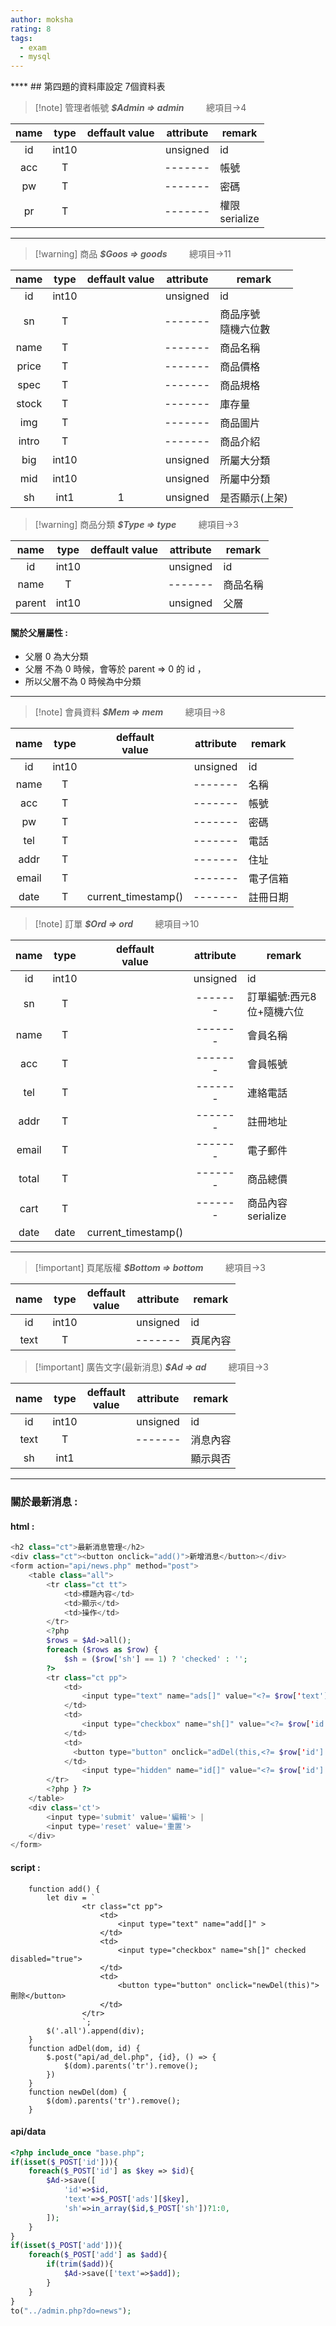 ```yaml
---
author: moksha
rating: 8
tags:
  - exam
  - mysql
---
```

**** ## 第四題的資料庫設定 7個資料表

> [!note] 管理者帳號   ***$Admin => admin***     &nbsp; &nbsp; &nbsp; &nbsp;  總項目->4 

| name | type  | deffault value | attribute | remark            |
|:----:|:-----:|:--------------:|:---------:| ----------------- |
|  id  | int10 |                | unsigned  | id                |
| acc  |   T   |                |  -------  | 帳號              |
|  pw  |   T   |                |  -------  | 密碼              |
|  pr  |   T   |                |  -------  | 權限<br>serialize |

---

> [!warning] 商品   ***$Goos => goods***     &nbsp; &nbsp; &nbsp; &nbsp;  總項目->11

| name  | type  | deffault value | attribute | remark                   |  
|:-----:|:-----:|:--------------:|:---------:| ------------------------ | 
|  id   | int10 |                | unsigned  | id                       |     
|  sn   |   T   |                |  -------  | 商品序號 <br> 隨機六位數 |     |
| name  |   T   |                |  -------  | 商品名稱                 |     
| price |   T   |                |  -------  | 商品價格                 |     
| spec  |   T   |                |  -------  | 商品規格                 |     
| stock |   T   |                |  -------  | 庫存量                   |     
|  img  |   T   |                |  -------  | 商品圖片                 |     
| intro |   T   |                |  -------  | 商品介紹                 |     
|  big  | int10 |                | unsigned  | 所屬大分類               |     
|  mid  | int10 |                | unsigned  | 所屬中分類               |     
|  sh   | int1  |       1        | unsigned  | 是否顯示(上架)           |     

> [!warning] 商品分類   ***$Type => type***  &nbsp; &nbsp; &nbsp; &nbsp;  總項目->3

|  name  | type  | deffault value | attribute | remark   |
|:------:|:-----:|:--------------:|:---------:| -------- |
|   id   | int10 |                | unsigned  | id       |
|  name  |   T   |                |  -------  | 商品名稱 |
| parent | int10 |                | unsigned  | 父層     |

#### 關於父層屬性 :
*  父層 0 為大分類   
*  父層 不為 0 時候，會等於 parent => 0 的 id ，
*  所以父層不為 0 時候為中分類

---

> [!note] 會員資料 ***$Mem => mem***  &nbsp; &nbsp; &nbsp; &nbsp; 總項目->8

| name  | type  | deffault<br>value | attribute | remark   |
|:-----:|:-----:|:-------------------:|:---------:| -------- |
|  id   | int10 |                     | unsigned  | id       |
| name  |   T   |                     |  -------  | 名稱     |
|  acc  |   T   |                     |  -------  | 帳號     |
|  pw   |   T   |                     |  -------  | 密碼     |
|  tel  |   T   |                     |  -------  | 電話     |
| addr  |   T   |                     |  -------  | 住址     |
| email |   T   |                     |  -------  | 電子信箱 |
| date  |   T   | current_timestamp() |  -------  | 註冊日期 | 

> [!note] 訂單 ***$Ord => ord***  &nbsp; &nbsp; &nbsp; &nbsp; 總項目->10

| name  | type  | deffault <br> value | attribute | remark                    |
|:-----:|:-----:|:-------------------:|:---------:| ------------------------- |
|  id   | int10 |                     | unsigned  | id                        |
|  sn   |   T   |                     |  -------  | 訂單編號:西元8位+隨機六位 |
| name  |   T   |                     |  -------  | 會員名稱                  |
|  acc  |   T   |                     |  -------  | 會員帳號                  |
|  tel  |   T   |                     |  -------  | 連絡電話                  |
| addr  |   T   |                     |  -------  | 註冊地址                  |
| email |   T   |                     |  -------  | 電子郵件                  |
| total |   T   |                     |  -------  | 商品總價                  |
| cart  |   T   |                     |  -------  | 商品內容  serialize       | 
| date  | date  | current_timestamp() |           |                           |

---


> [!important] 頁尾版權 ***$Bottom => bottom***  &nbsp; &nbsp; &nbsp; &nbsp; 總項目->3

| name | type  | deffault <br> value | attribute | remark   |
|:----:|:-----:|:-------------------:|:---------:| -------- |
|  id  | int10 |                     | unsigned  | id       |
| text |   T   |                     |  -------  | 頁尾內容 | 

> [!important] 廣告文字(最新消息) ***$Ad => ad***  &nbsp; &nbsp; &nbsp; &nbsp; 總項目->3

| name | type  | deffault <br> value | attribute | remark   |
|:----:|:-----:|:-------------------:|:---------:| -------- |
|  id  | int10 |                     | unsigned  | id       |
| text |   T   |                     |  -------  | 消息內容 | 
|  sh  | int1  |                     |           | 顯示與否 |

---

### 關於最新消息 :

#### html :
```php
<h2 class="ct">最新消息管理</h2>
<div class="ct"><button onclick="add()">新增消息</button></div>
<form action="api/news.php" method="post">
    <table class="all">
        <tr class="ct tt">
            <td>標題內容</td>
            <td>顯示</td>
            <td>操作</td>
        </tr>
        <?php
        $rows = $Ad->all();
        foreach ($rows as $row) {
            $sh = ($row['sh'] == 1) ? 'checked' : '';
        ?>
		<tr class="ct pp">
			<td>
				<input type="text" name="ads[]" value="<?= $row['text'] ?>">
			</td>
			<td>
				<input type="checkbox" name="sh[]" value="<?= $row['id'] ?>" <?= $sh ?>>
			</td>
			<td>
			  <button type="button" onclick="adDel(this,<?= $row['id'] ?>)">刪除</button>
			</td>
                <input type="hidden" name="id[]" value="<?= $row['id'] ?>">
		</tr>
        <?php } ?>
    </table>
    <div class='ct'>
        <input type='submit' value='編輯'> |
        <input type='reset' value='重置'>
    </div>
</form>
```
#### script :
```JS
    function add() {
        let div = `
				<tr class="ct pp">
					<td>
						<input type="text" name="add[]" >
					</td>
					<td>
						<input type="checkbox" name="sh[]" checked disabled="true">
					</td>
					<td>
						<button type="button" onclick="newDel(this)">刪除</button>
					</td>
				</tr>
                `;
        $('.all').append(div);
    }
    function adDel(dom, id) {
        $.post("api/ad_del.php", {id}, () => {
            $(dom).parents('tr').remove();
        })
    }
    function newDel(dom) {
        $(dom).parents('tr').remove();
    }

```
#### api/data
```php
<?php include_once "base.php";
if(isset($_POST['id'])){
    foreach($_POST['id'] as $key => $id){
        $Ad->save([
            'id'=>$id,
            'text'=>$_POST['ads'][$key],
            'sh'=>in_array($id,$_POST['sh'])?1:0,
        ]);
    }
}
if(isset($_POST['add'])){
    foreach($_POST['add'] as $add){
        if(trim($add)){
            $Ad->save(['text'=>$add]);
        }
    }
}
to("../admin.php?do=news");
```